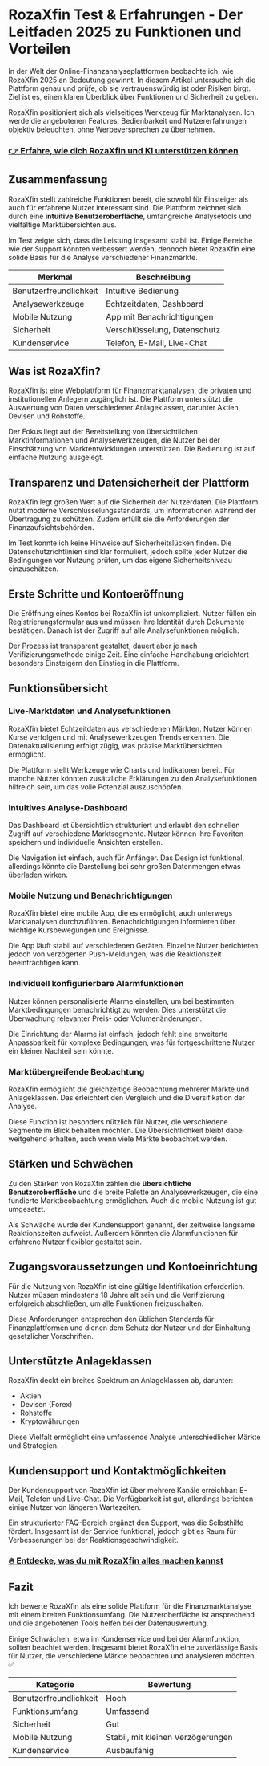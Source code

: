 # RozaXfin Test & Erfahrungen - Der Leitfaden 2025 zu Funktionen und Vorteilen
   
In der Welt der Online-Finanzanalyseplattformen beobachte ich, wie RozaXfin 2025 an Bedeutung gewinnt. In diesem Artikel untersuche ich die Plattform genau und prüfe, ob sie vertrauenswürdig ist oder Risiken birgt. Ziel ist es, einen klaren Überblick über Funktionen und Sicherheit zu geben.

RozaXfin positioniert sich als vielseitiges Werkzeug für Marktanalysen. Ich werde die angebotenen Features, Bedienbarkeit und Nutzererfahrungen objektiv beleuchten, ohne Werbeversprechen zu übernehmen.

### [👉 Erfahre, wie dich RozaXfin und KI unterstützen können](https://tinyurl.com/26xcwwk9)
## Zusammenfassung  
RozaXfin stellt zahlreiche Funktionen bereit, die sowohl für Einsteiger als auch für erfahrene Nutzer interessant sind. Die Plattform zeichnet sich durch eine **intuitive Benutzeroberfläche**, umfangreiche Analysetools und vielfältige Marktübersichten aus.

Im Test zeigte sich, dass die Leistung insgesamt stabil ist. Einige Bereiche wie der Support könnten verbessert werden, dennoch bietet RozaXfin eine solide Basis für die Analyse verschiedener Finanzmärkte.

| Merkmal                  | Beschreibung                          |
|--------------------------|------------------------------------|
| Benutzerfreundlichkeit   | Intuitive Bedienung                 |
| Analysewerkzeuge         | Echtzeitdaten, Dashboard            |
| Mobile Nutzung          | App mit Benachrichtigungen          |
| Sicherheit               | Verschlüsselung, Datenschutz        |
| Kundenservice            | Telefon, E-Mail, Live-Chat          |

## Was ist RozaXfin?  
RozaXfin ist eine Webplattform für Finanzmarktanalysen, die privaten und institutionellen Anlegern zugänglich ist. Die Plattform unterstützt die Auswertung von Daten verschiedener Anlageklassen, darunter Aktien, Devisen und Rohstoffe.

Der Fokus liegt auf der Bereitstellung von übersichtlichen Marktinformationen und Analysewerkzeugen, die Nutzer bei der Einschätzung von Marktentwicklungen unterstützen. Die Bedienung ist auf einfache Nutzung ausgelegt.

## Transparenz und Datensicherheit der Plattform  
RozaXfin legt großen Wert auf die Sicherheit der Nutzerdaten. Die Plattform nutzt moderne Verschlüsselungsstandards, um Informationen während der Übertragung zu schützen. Zudem erfüllt sie die Anforderungen der Finanzaufsichtsbehörden.

Im Test konnte ich keine Hinweise auf Sicherheitslücken finden. Die Datenschutzrichtlinien sind klar formuliert, jedoch sollte jeder Nutzer die Bedingungen vor Nutzung prüfen, um das eigene Sicherheitsniveau einzuschätzen.

## Erste Schritte und Kontoeröffnung  
Die Eröffnung eines Kontos bei RozaXfin ist unkompliziert. Nutzer füllen ein Registrierungsformular aus und müssen ihre Identität durch Dokumente bestätigen. Danach ist der Zugriff auf alle Analysefunktionen möglich.

Der Prozess ist transparent gestaltet, dauert aber je nach Verifizierungsmethode einige Zeit. Eine einfache Handhabung erleichtert besonders Einsteigern den Einstieg in die Plattform.

## Funktionsübersicht  
### Live-Marktdaten und Analysefunktionen  
RozaXfin bietet Echtzeitdaten aus verschiedenen Märkten. Nutzer können Kurse verfolgen und mit Analysewerkzeugen Trends erkennen. Die Datenaktualisierung erfolgt zügig, was präzise Marktübersichten ermöglicht.

Die Plattform stellt Werkzeuge wie Charts und Indikatoren bereit. Für manche Nutzer könnten zusätzliche Erklärungen zu den Analysefunktionen hilfreich sein, um das volle Potenzial auszuschöpfen.

### Intuitives Analyse-Dashboard  
Das Dashboard ist übersichtlich strukturiert und erlaubt den schnellen Zugriff auf verschiedene Marktsegmente. Nutzer können ihre Favoriten speichern und individuelle Ansichten erstellen.

Die Navigation ist einfach, auch für Anfänger. Das Design ist funktional, allerdings könnte die Darstellung bei sehr großen Datenmengen etwas überladen wirken.

### Mobile Nutzung und Benachrichtigungen  
RozaXfin bietet eine mobile App, die es ermöglicht, auch unterwegs Marktanalysen durchzuführen. Benachrichtigungen informieren über wichtige Kursbewegungen und Ereignisse.

Die App läuft stabil auf verschiedenen Geräten. Einzelne Nutzer berichteten jedoch von verzögerten Push-Meldungen, was die Reaktionszeit beeinträchtigen kann.

### Individuell konfigurierbare Alarmfunktionen  
Nutzer können personalisierte Alarme einstellen, um bei bestimmten Marktbedingungen benachrichtigt zu werden. Dies unterstützt die Überwachung relevanter Preis- oder Volumenänderungen.

Die Einrichtung der Alarme ist einfach, jedoch fehlt eine erweiterte Anpassbarkeit für komplexe Bedingungen, was für fortgeschrittene Nutzer ein kleiner Nachteil sein könnte.

### Marktübergreifende Beobachtung  
RozaXfin ermöglicht die gleichzeitige Beobachtung mehrerer Märkte und Anlageklassen. Das erleichtert den Vergleich und die Diversifikation der Analyse.

Diese Funktion ist besonders nützlich für Nutzer, die verschiedene Segmente im Blick behalten möchten. Die Übersichtlichkeit bleibt dabei weitgehend erhalten, auch wenn viele Märkte beobachtet werden.

## Stärken und Schwächen  
Zu den Stärken von RozaXfin zählen die **übersichtliche Benutzeroberfläche** und die breite Palette an Analysewerkzeugen, die eine fundierte Marktbeobachtung ermöglichen. Auch die mobile Nutzung ist gut umgesetzt.

Als Schwäche wurde der Kundensupport genannt, der zeitweise langsame Reaktionszeiten aufweist. Außerdem könnten die Alarmfunktionen für erfahrene Nutzer flexibler gestaltet sein.

## Zugangsvoraussetzungen und Kontoeinrichtung  
Für die Nutzung von RozaXfin ist eine gültige Identifikation erforderlich. Nutzer müssen mindestens 18 Jahre alt sein und die Verifizierung erfolgreich abschließen, um alle Funktionen freizuschalten.

Diese Anforderungen entsprechen den üblichen Standards für Finanzplattformen und dienen dem Schutz der Nutzer und der Einhaltung gesetzlicher Vorschriften.

## Unterstützte Anlageklassen  
RozaXfin deckt ein breites Spektrum an Anlageklassen ab, darunter:

- Aktien  
- Devisen (Forex)  
- Rohstoffe  
- Kryptowährungen  

Diese Vielfalt ermöglicht eine umfassende Analyse unterschiedlicher Märkte und Strategien.

## Kundensupport und Kontaktmöglichkeiten  
Der Kundensupport von RozaXfin ist über mehrere Kanäle erreichbar: E-Mail, Telefon und Live-Chat. Die Verfügbarkeit ist gut, allerdings berichten einige Nutzer von längeren Wartezeiten.

Ein strukturierter FAQ-Bereich ergänzt den Support, was die Selbsthilfe fördert. Insgesamt ist der Service funktional, jedoch gibt es Raum für Verbesserungen bei der Reaktionsgeschwindigkeit.

### [🔥 Entdecke, was du mit RozaXfin alles machen kannst](https://tinyurl.com/26xcwwk9)
## Fazit  
Ich bewerte RozaXfin als eine solide Plattform für die Finanzmarktanalyse mit einem breiten Funktionsumfang. Die Nutzeroberfläche ist ansprechend und die angebotenen Tools helfen bei der Datenauswertung.

Einige Schwächen, etwa im Kundenservice und bei der Alarmfunktion, sollten beachtet werden. Insgesamt bietet RozaXfin eine zuverlässige Basis für Nutzer, die verschiedene Märkte beobachten und analysieren möchten. ✅

| Kategorie                | Bewertung                          |
|--------------------------|----------------------------------|
| Benutzerfreundlichkeit   | Hoch                             |
| Funktionsumfang          | Umfassend                        |
| Sicherheit               | Gut                              |
| Mobile Nutzung           | Stabil, mit kleinen Verzögerungen|
| Kundenservice            | Ausbaufähig                     |